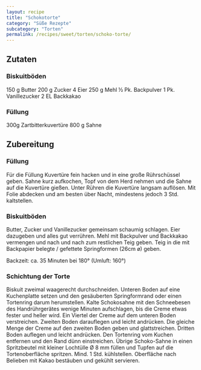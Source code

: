 ```yaml
---
layout: recipe
title: "Schokotorte"
category: "Süße Rezepte"
subcategory: "Torten"
permalink: /recipes/sweet/torten/schoko-torte/
---
```



## Zutaten

### Biskuitböden
150 g Butter
200 g Zucker
4 Eier
250 g Mehl
½ Pk. Backpulver
1 Pk. Vanillezucker
2 EL Backkakao

### Füllung
300g Zartbitterkuvertüre
800 g Sahne


## Zubereitung

### Füllung
Für die Füllung Kuvertüre fein hacken und in eine große Rührschüssel geben. Sahne kurz aufkochen, Topf von dem Herd nehmen und die Sahne auf die Kuvertüre gießen. Unter Rühren die Kuvertüre langsam auflösen. Mit Folie abdecken und am besten über Nacht, mindestens jedoch 3 Std. kaltstellen.

### Biskuitböden
Butter, Zucker und Vanillezucker gemeinsam schaumig schlagen. Eier dazugeben und alles gut verrühren. Mehl mit Backpulver und Backkakao vermengen und nach und nach zum restlichen Teig geben. Teig in die mit Backpapier belegte / gefettete Springformen (26cm ø) geben.

Backzeit: ca. 35 Minuten bei 180° (Umluft: 160°)

### Schichtung der Torte
Biskuit zweimal waagerecht durchschneiden. Unteren Boden auf eine Kuchenplatte setzen und den gesäuberten Springformrand oder einen Tortenring darum herumstellen. Kalte Schokosahne mit den Schneebesen des Handrührgerätes wenige Minuten aufschlagen, bis die Creme etwas fester und heller wird.
Ein Viertel der Creme auf dem unteren Boden verstreichen. Zweiten Boden darauflegen und leicht andrücken. Die gleiche Menge der Creme auf den zweiten Boden geben und glattstreichen. Dritten Boden auflegen und leicht andrücken. Den Tortenring vom Kuchen entfernen und den Rand dünn einstreichen. Übrige Schoko-Sahne in einen Spritzbeutel mit kleiner Lochtülle Ø 8 mm füllen und Tupfen auf die Tortenoberfläche spritzen. Mind. 1 Std. kühlstellen.
Oberfläche nach Belieben mit Kakao bestäuben und gekühlt servieren.

